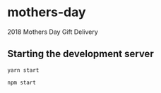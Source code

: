 # mothers-day
2018 Mothers Day Gift Delivery


## Starting the development server
```
yarn start
```

```
npm start
```
